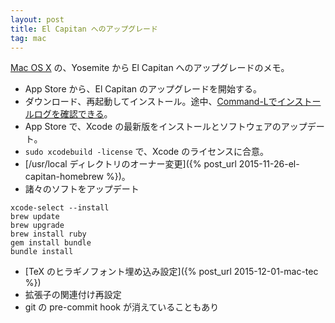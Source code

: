 ```yaml
---
layout: post
title: El Capitan へのアップグレード
tag: mac
---
```

[Mac OS X](http://www.apple.com/jp/osx/) の、Yosemite から El Capitan へのアップグレードのメモ。

* App Store から、El Capitan のアップグレードを開始する。
* ダウンロード、再起動してインストール。途中、[Command-Lでインストールログを確認できる](http://www.softantenna.com/wp/mac/yosemite-upgrade-tips-for-homebrew/)。
* App Store で、Xcode の最新版をインストールとソフトウェアのアップデート。
* ```sudo xcodebuild -license``` で、Xcode のライセンスに合意。
* [/usr/local ディレクトリのオーナー変更]({% post_url 2015-11-26-el-capitan-homebrew %})。
* 諸々のソフトをアップデート

~~~
xcode-select --install
brew update
brew upgrade
brew install ruby
gem install bundle
bundle install
~~~

* [TeX のヒラギノフォント埋め込み設定]({% post_url 2015-12-01-mac-tec %})
* 拡張子の関連付け再設定
* git の pre-commit hook が消えていることもあり


